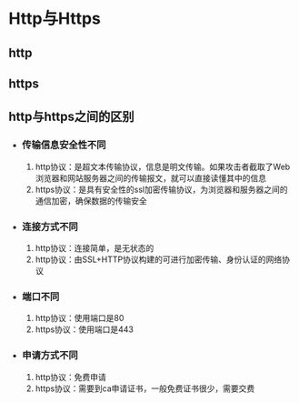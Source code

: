 # Http与Https

## http



## https

## http与https之间的区别

* ### 传输信息安全性不同

	1. http协议：是超文本传输协议，信息是明文传输。如果攻击者截取了Web浏览器和网站服务器之间的传输报文，就可以直接读懂其中的信息
	2. https协议：是具有安全性的ssl加密传输协议，为浏览器和服务器之间的通信加密，确保数据的传输安全

* ### 连接方式不同

	1. http协议：连接简单，是无状态的
	2. http协议：由SSL+HTTP协议构建的可进行加密传输、身份认证的网络协议

* ### 端口不同

	1. http协议：使用端口是80
	2. https协议：使用端口是443

* ### 申请方式不同

	1. http协议：免费申请
	2. https协议：需要到ca申请证书，一般免费证书很少，需要交费



